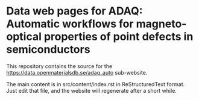 # Data web pages for ADAQ: Automatic workflows for magneto-optical properties of point defects in semiconductors

This repository contains the source for the https://data.openmaterialsdb.se/adaq_auto sub-website.

The main content is in src/content/index.rst in ReStructuredText format. Just edit that file, and the website will regenerate after a short while.
